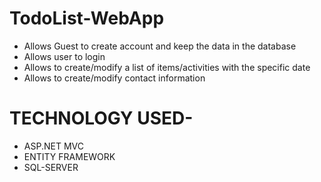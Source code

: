 # TodoList-WebApp

* Allows Guest to create account and keep the data in the database
* Allows user to login
* Allows to create/modify a list of items/activities with the specific date
* Allows to create/modify contact information

# TECHNOLOGY USED-
* ASP.NET MVC
* ENTITY FRAMEWORK
* SQL-SERVER
